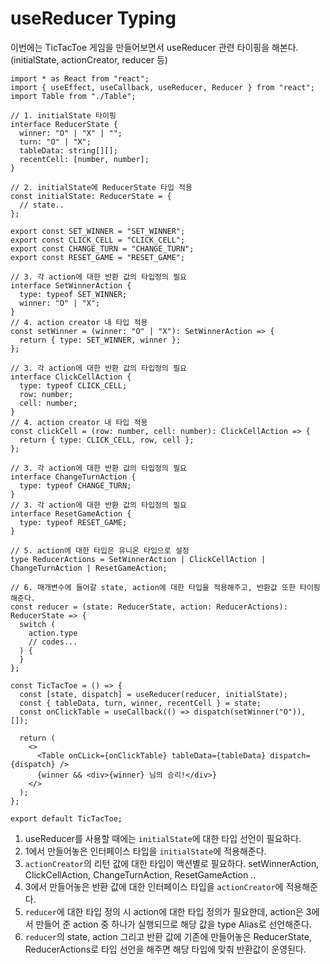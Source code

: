 ﻿# useReducer Typing

이번에는 TicTacToe 게임을 만들어보면서 useReducer 관련 타이핑을 해본다.  
(initialState, actionCreator, reducer 등)

```tsx
import * as React from "react";
import { useEffect, useCallback, useReducer, Reducer } from "react";
import Table from "./Table";

// 1. initialState 타이핑
interface ReducerState {
  winner: "O" | "X" | "";
  turn: "O" | "X";
  tableData: string[][];
  recentCell: [number, number];
}

// 2. initialState에 ReducerState 타입 적용
const initialState: ReducerState = {
  // state..
};

export const SET_WINNER = "SET_WINNER";
export const CLICK_CELL = "CLICK_CELL";
export const CHANGE_TURN = "CHANGE_TURN";
export const RESET_GAME = "RESET_GAME";

// 3. 각 action에 대한 반환 값의 타입정의 필요
interface SetWinnerAction {
  type: typeof SET_WINNER;
  winner: "O" | "X";
}
// 4. action creator 내 타입 적용
const setWinner = (winner: "O" | "X"): SetWinnerAction => {
  return { type: SET_WINNER, winner };
};

// 3. 각 action에 대한 반환 값의 타입정의 필요
interface ClickCellAction {
  type: typeof CLICK_CELL;
  row: number;
  cell: number;
}
// 4. action creator 내 타입 적용
const clickCell = (row: number, cell: number): ClickCellAction => {
  return { type: CLICK_CELL, row, cell };
};

// 3. 각 action에 대한 반환 값의 타입정의 필요
interface ChangeTurnAction {
  type: typeof CHANGE_TURN;
}
// 3. 각 action에 대한 반환 값의 타입정의 필요
interface ResetGameAction {
  type: typeof RESET_GAME;
}

// 5. action에 대한 타입은 유니온 타입으로 설정
type ReducerActions = SetWinnerAction | ClickCellAction | ChangeTurnAction | ResetGameAction;

// 6. 매개변수에 들어갈 state, action에 대한 타입을 적용해주고, 반환값 또한 타이핑해준다.
const reducer = (state: ReducerState, action: ReducerActions): ReducerState => {
  switch (
    action.type
    // codes...
  ) {
  }
};

const TicTacToe = () => {
  const [state, dispatch] = useReducer(reducer, initialState);
  const { tableData, turn, winner, recentCell } = state;
  const onClickTable = useCallback(() => dispatch(setWinner("O")), []);

  return (
    <>
      <Table onCLick={onClickTable} tableData={tableData} dispatch={dispatch} />
      {winner && <div>{winner} 님의 승리!</div>}
    </>
  );
};

export default TicTacToe;
```

1. useReducer를 사용할 때에는 `initialState`에 대한 타입 선언이 필요하다.
2. 1에서 만들어놓은 인터페이스 타입을 `initialState`에 적용해준다.
3. `actionCreator`의 리턴 값에 대한 타입이 액션별로 필요하다.
   setWinnerAction, ClickCellAction, ChangeTurnAction, ResetGameAction ..
4. 3에서 만들어놓은 반환 값에 대한 인터페이스 타입을 `actionCreator`에 적용해준다.
5. `reducer`에 대한 타입 정의 시 action에 대한 타입 정의가 필요한데, action은 3에서 만들어 준 action 중 하나가 실행되므로 해당 값을 type Alias로 선언해준다.
6. `reducer`의 state, action 그리고 반환 값에 기존에 만들어놓은 ReducerState, ReducerActions로 타입 선언을 해주면 해당 타입에 맞춰 반환값이 운영된다.
